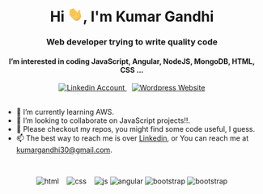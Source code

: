 <h1 align="center">Hi <img src="https://raw.githubusercontent.com/ABSphreak/ABSphreak/master/gifs/Hi.gif" width="30px">, I'm Kumar Gandhi</h1>
<h3 align="center">Web developer trying to write quality code</h3>
<h4 align="center">I’m interested in coding JavaScript, Angular, NodeJS, MongoDB, HTML, CSS ... </h3>

<div align=center>
  <a href="https://www.linkedin.com/in/kumargandhi/" target="_blank">
    <img src="https://cdn.worldvectorlogo.com/logos/linkedin-icon-2.svg" title="Linkedin" alt="Linkedin Account" width="25"/>
  </a>
  <a href="https://kumargandhi.in/" target="_blank" style="padding-left: 10px;">
    <img src="https://cdn.worldvectorlogo.com/logos/wordpress-blue.svg" title="Website" alt="Wordpress Website" width="30"/>
  </a>
  <br><br>
 <!-- <p>
   <img src="https://komarev.com/ghpvc/?username=knowankit" alt="kumargandhi" />
  </p> -->
</div>

- 🌱 I’m currently learning AWS.
- 💞️ I’m looking to collaborate on JavaScript projects!!.
- 👀 Please checkout my repos, you might find some code useful, I guess.
- 📫 The best way to reach me is over [Linkedin](https://www.linkedin.com/in/kumargandhi/), or You can reach me at kumargandhi30@gmail.com.

<br>

<p align="center">
  <img src="https://upload.wikimedia.org/wikipedia/commons/thumb/6/61/HTML5_logo_and_wordmark.svg/2048px-HTML5_logo_and_wordmark.svg.png" alt="html" width="auto" height="40">&nbsp;&nbsp;&nbsp;
  <img src='https://upload.wikimedia.org/wikipedia/commons/thumb/d/d5/CSS3_logo_and_wordmark.svg/1200px-CSS3_logo_and_wordmark.svg.png' alt="css" width="auto" height="40">&nbsp;&nbsp;&nbsp;
  <img src='https://upload.wikimedia.org/wikipedia/commons/6/6a/JavaScript-logo.png' height='40' width='auto' alt="js">
  <img src="https://angular.io/assets/images/logos/angular/angular.svg" alt="angular" width="40" height="40"/>
  <img src="https://upload.wikimedia.org/wikipedia/commons/b/b2/Bootstrap_logo.svg" alt="bootstrap" width="auto" height="40"/>
  <img src="https://www.primefaces.org/primeng/resources/images/primeng-logo-horizontal.svg" alt="bootstrap" width="auto" height="40"/>
</p>
  
<br>
